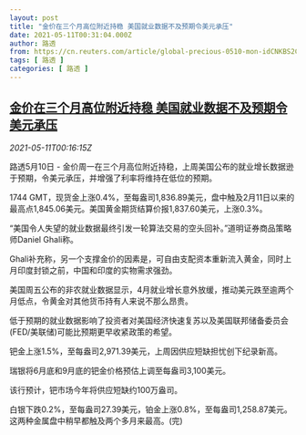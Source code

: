 ```yaml
---
layout: post
title: "金价在三个月高位附近持稳 美国就业数据不及预期令美元承压"
date: 2021-05-11T00:31:04.000Z
author: 路透
from: https://cn.reuters.com/article/global-precious-0510-mon-idCNKBS2CS00T
tags: [ 路透 ]
categories: [ 路透 ]
---
```

<!--1620693064000-->
[金价在三个月高位附近持稳 美国就业数据不及预期令美元承压](https://cn.reuters.com/article/global-precious-0510-mon-idCNKBS2CS00T)
------

<div>
<div><i>2021-05-11T00:16:15Z</i></div><p>路透5月10日 - 金价周一在三个月高位附近持稳，上周美国公布的就业增长数据逊于预期，令美元承压，并增强了利率将维持在低位的预期。</p><p>1744 GMT，现货金上涨0.4%，至每盎司1,836.89美元，盘中触及2月11日以来的最高点1,845.06美元。美国黄金期货结算价报1,837.60美元，上涨0.3%。</p><p>“美国令人失望的就业数据最终引发一轮算法交易的空头回补。”道明证券商品策略师Daniel Ghali称。</p><p>Ghali补充称，另一个支撑金价的因素是，可自由支配资本重新流入黄金，同时上月印度封锁之前，中国和印度的实物需求强劲。</p><p>美国周五公布的非农就业数据显示，4月就业增长意外放缓，推动美元跌至逾两个月低点，令黄金对其他货币持有人来说不那么昂贵。</p><p>低于预期的就业数据影响了投资者对美国经济快速复苏以及美国联邦储备委员会(FED/美联储)可能比预期更早收紧政策的希望。</p><p>钯金上涨1.5%，至每盎司2,971.39美元，上周因供应短缺担忧创下纪录新高。</p><p>瑞银将6月底和9月底的钯金价格预估上调至每盎司3,100美元。</p><p>该行预计，钯市场今年将供应短缺约100万盎司。</p><p>白银下跌0.2%，至每盎司27.39美元，铂金上涨0.8%，至每盎司1,258.87美元。这两种金属盘中稍早都触及两个多月来最高。(完)</p>
</div>
